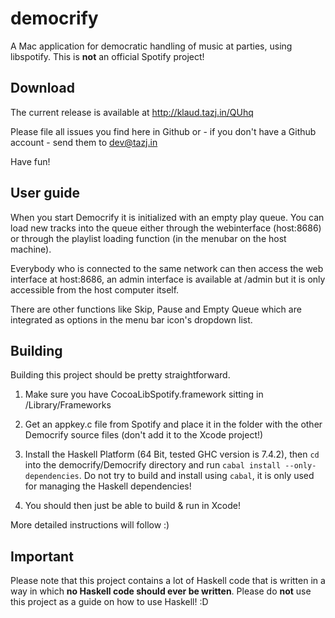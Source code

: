 democrify
=========

A Mac application for democratic handling of music at parties, using libspotify. This is **not** an official Spotify project!

## Download

The current release is available at http://klaud.tazj.in/QUhq

Please file all issues you find here in Github or - if you don't have a Github account - send them to dev@tazj.in

Have fun!

## User guide

When you start Democrify it is initialized with an empty play queue. You can load new tracks into the queue either through the webinterface (host:8686) or through the playlist loading function (in the menubar on the host machine).

Everybody who is connected to the same network can then access the web interface at host:8686, an admin interface is available at /admin but it is only accessible from the host computer itself.

There are other functions like Skip, Pause and Empty Queue which are integrated as options in the menu bar icon's dropdown list.

## Building

Building this project should be pretty straightforward.

1. Make sure you have CocoaLibSpotify.framework sitting in /Library/Frameworks

2. Get an appkey.c file from Spotify and place it in the folder with the other Democrify source files (don't add it to the Xcode project!)

3. Install the Haskell Platform (64 Bit, tested GHC version is 7.4.2), then `cd` into the democrify/Democrify directory and run `cabal install --only-dependencies`.
Do not try to build and install using `cabal`, it is only used for managing the Haskell dependencies!

4. You should then just be able to build & run in Xcode!

More detailed instructions will follow :)

## Important

Please note that this project contains a lot of Haskell code that is written in a way in which **no Haskell code should ever be written**. Please do **not** use this project as a guide on how to use Haskell! :D
